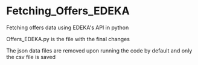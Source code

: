 # Fetching_Offers_EDEKA
Fetching offers data using EDEKA's API in python

Offers_EDEKA.py is the file with the final changes

The json data files are removed upon running the code by default 
and only the csv file is saved
